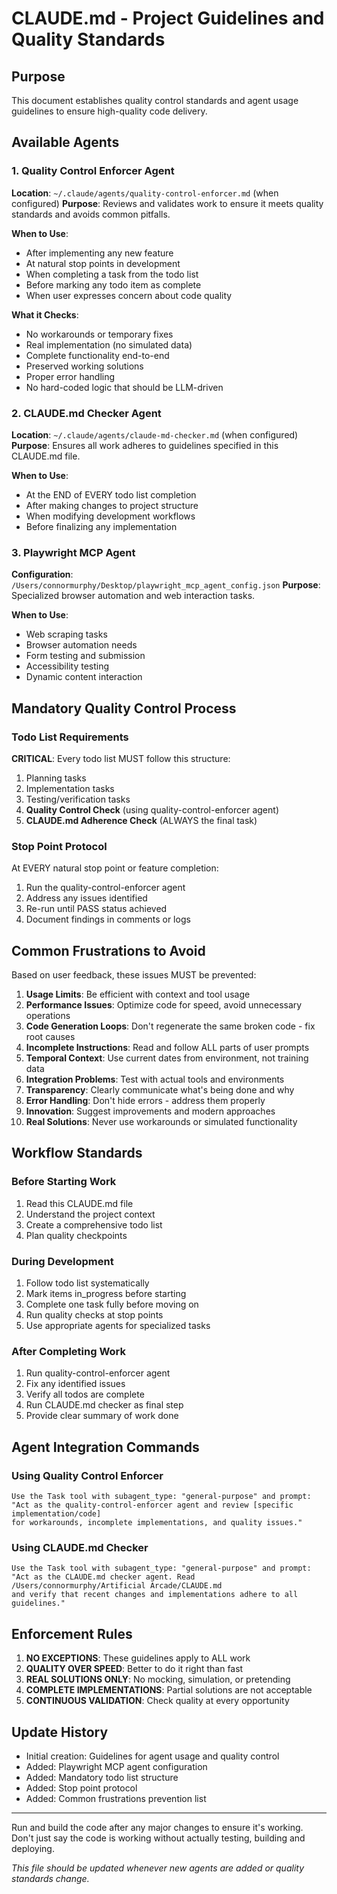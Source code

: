 # CLAUDE.md - Project Guidelines and Quality Standards

## Purpose
This document establishes quality control standards and agent usage guidelines to ensure high-quality code delivery.

## Available Agents

### 1. Quality Control Enforcer Agent
**Location**: `~/.claude/agents/quality-control-enforcer.md` (when configured)
**Purpose**: Reviews and validates work to ensure it meets quality standards and avoids common pitfalls.

**When to Use**:
- After implementing any new feature
- At natural stop points in development
- When completing a task from the todo list
- Before marking any todo item as complete
- When user expresses concern about code quality

**What it Checks**:
- No workarounds or temporary fixes
- Real implementation (no simulated data)
- Complete functionality end-to-end
- Preserved working solutions
- Proper error handling
- No hard-coded logic that should be LLM-driven

### 2. CLAUDE.md Checker Agent
**Location**: `~/.claude/agents/claude-md-checker.md` (when configured)
**Purpose**: Ensures all work adheres to guidelines specified in this CLAUDE.md file.

**When to Use**:
- At the END of EVERY todo list completion
- After making changes to project structure
- When modifying development workflows
- Before finalizing any implementation

### 3. Playwright MCP Agent
**Configuration**: `/Users/connormurphy/Desktop/playwright_mcp_agent_config.json`
**Purpose**: Specialized browser automation and web interaction tasks.

**When to Use**:
- Web scraping tasks
- Browser automation needs
- Form testing and submission
- Accessibility testing
- Dynamic content interaction

## Mandatory Quality Control Process

### Todo List Requirements
**CRITICAL**: Every todo list MUST follow this structure:
1. Planning tasks
2. Implementation tasks
3. Testing/verification tasks
4. **Quality Control Check** (using quality-control-enforcer agent)
5. **CLAUDE.md Adherence Check** (ALWAYS the final task)

### Stop Point Protocol
At EVERY natural stop point or feature completion:
1. Run the quality-control-enforcer agent
2. Address any issues identified
3. Re-run until PASS status achieved
4. Document findings in comments or logs

## Common Frustrations to Avoid

Based on user feedback, these issues MUST be prevented:

1. **Usage Limits**: Be efficient with context and tool usage
2. **Performance Issues**: Optimize code for speed, avoid unnecessary operations
3. **Code Generation Loops**: Don't regenerate the same broken code - fix root causes
4. **Incomplete Instructions**: Read and follow ALL parts of user prompts
5. **Temporal Context**: Use current dates from environment, not training data
6. **Integration Problems**: Test with actual tools and environments
7. **Transparency**: Clearly communicate what's being done and why
8. **Error Handling**: Don't hide errors - address them properly
9. **Innovation**: Suggest improvements and modern approaches
10. **Real Solutions**: Never use workarounds or simulated functionality

## Workflow Standards

### Before Starting Work
1. Read this CLAUDE.md file
2. Understand the project context
3. Create a comprehensive todo list
4. Plan quality checkpoints

### During Development
1. Follow todo list systematically
2. Mark items in_progress before starting
3. Complete one task fully before moving on
4. Run quality checks at stop points
5. Use appropriate agents for specialized tasks

### After Completing Work
1. Run quality-control-enforcer agent
2. Fix any identified issues
3. Verify all todos are complete
4. Run CLAUDE.md checker as final step
5. Provide clear summary of work done

## Agent Integration Commands

### Using Quality Control Enforcer
```
Use the Task tool with subagent_type: "general-purpose" and prompt:
"Act as the quality-control-enforcer agent and review [specific implementation/code] 
for workarounds, incomplete implementations, and quality issues."
```

### Using CLAUDE.md Checker
```
Use the Task tool with subagent_type: "general-purpose" and prompt:
"Act as the CLAUDE.md checker agent. Read /Users/connormurphy/Artificial Arcade/CLAUDE.md 
and verify that recent changes and implementations adhere to all guidelines."
```

## Enforcement Rules

1. **NO EXCEPTIONS**: These guidelines apply to ALL work
2. **QUALITY OVER SPEED**: Better to do it right than fast
3. **REAL SOLUTIONS ONLY**: No mocking, simulation, or pretending
4. **COMPLETE IMPLEMENTATIONS**: Partial solutions are not acceptable
5. **CONTINUOUS VALIDATION**: Check quality at every opportunity

## Update History
- Initial creation: Guidelines for agent usage and quality control
- Added: Playwright MCP agent configuration
- Added: Mandatory todo list structure
- Added: Stop point protocol
- Added: Common frustrations prevention list

---
Run and build the code after any major changes to ensure it's working. Don't just say the code is working without actually testing, building and deploying.

*This file should be updated whenever new agents are added or quality standards change.*
